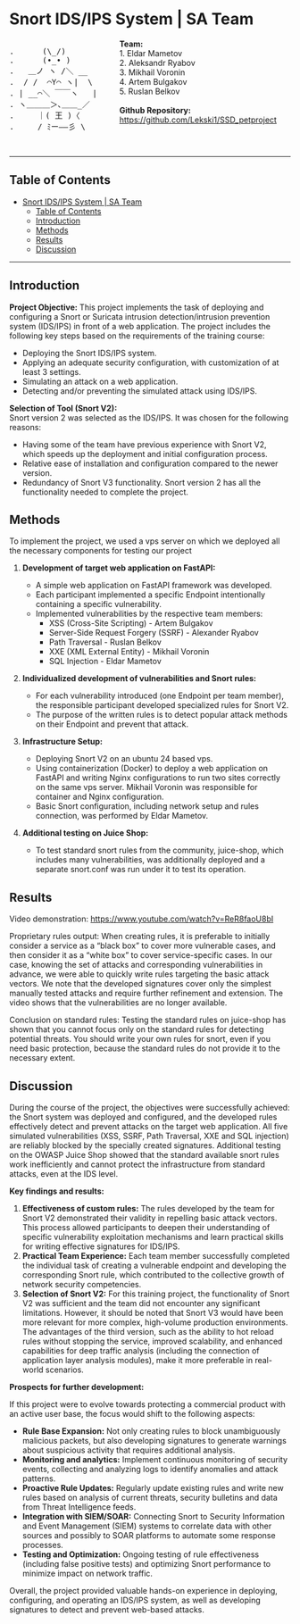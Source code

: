 # Snort IDS/IPS System | SA Team

<div style="display: flex; align-items: flex-start;">
    <div style="margin-right: 40px;"> 
        <pre>
.      (\_/)
.      (•_• )
.   ＿ノ ヽ /＼ __
.  / /  ⌒Y⌒ ヽ|  \
. | __⌒＼ ￣￣ヽ   |
. ヽ＿＿＿＞､＿＿_／
.     ｜( 王 )〈
.     / ﾐー――彡 \
        </pre>
    </div>
    <div>
        <b>Team:</b><br>
        1. Eldar Mametov<br>
        2. Aleksandr Ryabov<br>
        3. Mikhail Voronin<br>
        4. Artem Bulgakov<br>
        5. Ruslan Belkov<br>
        <br> 
        <b>Github Repository:</b><br>
        <a href="https://github.com/Lekski1/SSD_petproject">https://github.com/Lekski1/SSD_petproject</a>
    </div>
</div>

---

## Table of Contents

- [Snort IDS/IPS System | SA Team](#snort-idsips-system--sa-team)
  - [Table of Contents](#table-of-contents)
  - [Introduction](#introduction)
  - [Methods](#methods)
  - [Results](#results)
  - [Discussion](#discussion)

---

## Introduction

**Project Objective:**
This project implements the task of deploying and configuring a Snort or Suricata intrusion detection/intrusion prevention system (IDS/IPS) in front of a web application. The project includes the following key steps based on the requirements of the training course:

* Deploying the Snort IDS/IPS system.
* Applying an adequate security configuration, with customization of at least 3 settings.
* Simulating an attack on a web application.
* Detecting and/or preventing the simulated attack using IDS/IPS.

**Selection of Tool (Snort V2):**    
Snort version 2 was selected as the IDS/IPS. It was chosen for the following reasons:        
* Having some of the team have previous experience with Snort V2, which speeds up the deployment and initial configuration process.
* Relative ease of installation and configuration compared to the newer version.
* Redundancy of Snort V3 functionality. Snort version 2 has all the functionality needed to complete the project. 

## Methods

To implement the project, we used a vps server on which we deployed all the necessary components for testing our project 

1.  **Development of target web application on FastAPI:**
    * A simple web application on FastAPI framework was developed.
    * Each participant implemented a specific Endpoint intentionally containing a specific vulnerability.
    * Implemented vulnerabilities by the respective team members: 
        * XSS (Cross-Site Scripting) - Artem Bulgakov
        * Server-Side Request Forgery (SSRF) - Alexander Ryabov
        * Path Traversal - Ruslan Belkov
        * XXE (XML External Entity) - Mikhail Voronin
        * SQL Injection - Eldar Mametov

2.  **Individualized development of vulnerabilities and Snort rules:**
    * For each vulnerability introduced (one Endpoint per team member), the responsible participant developed specialized rules for Snort V2.
    * The purpose of the written rules is to detect popular attack methods on their Endpoint and prevent that attack. 

3.  **Infrastructure Setup:**
    * Deploying Snort V2 on an ubuntu 24 based vps.
    * Using containerization (Docker) to deploy a web application on FastAPI and writing Nginx configurations to run two sites correctly on the same vps server. Mikhail Voronin was responsible for container and Nginx configuration.
    * Basic Snort configuration, including network setup and rules connection, was performed by Eldar Mametov.

4.  **Additional testing on Juice Shop:**
    * To test standard snort rules from the community, juice-shop, which includes many vulnerabilities, was additionally deployed and a separate snort.conf was run under it to test its operation. 

## Results

Video demonstration: https://www.youtube.com/watch?v=ReR8faoU8bI

Proprietary rules output: When creating rules, it is preferable to initially consider a service as a “black box” to cover more vulnerable cases, and then consider it as a “white box” to cover service-specific cases. In our case, knowing the set of attacks and corresponding vulnerabilities in advance, we were able to quickly write rules targeting the basic attack vectors. We note that the developed signatures cover only the simplest manually tested attacks and require further refinement and extension. The video shows that the vulnerabilities are no longer available. 

Conclusion on standard rules: Testing the standard rules on juice-shop has shown that you cannot focus only on the standard rules for detecting potential threats. You should write your own rules for snort, even if you need basic protection, because the standard rules do not provide it to the necessary extent. 

## Discussion

During the course of the project, the objectives were successfully achieved: the Snort system was deployed and configured, and the developed rules effectively detect and prevent attacks on the target web application. All five simulated vulnerabilities (XSS, SSRF, Path Traversal, XXE and SQL injection) are reliably blocked by the specially created signatures. Additional testing on the OWASP Juice Shop showed that the standard available snort rules work inefficiently and cannot protect the infrastructure from standard attacks, even at the IDS level.

**Key findings and results:**

1.  **Effectiveness of custom rules:** The rules developed by the team for Snort V2 demonstrated their validity in repelling basic attack vectors. This process allowed participants to deepen their understanding of specific vulnerability exploitation mechanisms and learn practical skills for writing effective signatures for IDS/IPS.
2.  **Practical Team Experience:** Each team member successfully completed the individual task of creating a vulnerable endpoint and developing the corresponding Snort rule, which contributed to the collective growth of network security competencies.
3.  **Selection of Snort V2:** For this training project, the functionality of Snort V2 was sufficient and the team did not encounter any significant limitations. However, it should be noted that Snort V3 would have been more relevant for more complex, high-volume production environments. The advantages of the third version, such as the ability to hot reload rules without stopping the service, improved scalability, and enhanced capabilities for deep traffic analysis (including the connection of application layer analysis modules), make it more preferable in real-world scenarios.

**Prospects for further development:**

If this project were to evolve towards protecting a commercial product with an active user base, the focus would shift to the following aspects:

* **Rule Base Expansion:** Not only creating rules to block unambiguously malicious packets, but also developing signatures to generate warnings about suspicious activity that requires additional analysis.
* **Monitoring and analytics:** Implement continuous monitoring of security events, collecting and analyzing logs to identify anomalies and attack patterns.
* **Proactive Rule Updates:** Regularly update existing rules and write new rules based on analysis of current threats, security bulletins and data from Threat Intelligence feeds.
* **Integration with SIEM/SOAR:** Connecting Snort to Security Information and Event Management (SIEM) systems to correlate data with other sources and possibly to SOAR platforms to automate some response processes.
* **Testing and Optimization:** Ongoing testing of rule effectiveness (including false positive tests) and optimizing Snort performance to minimize impact on network traffic.

Overall, the project provided valuable hands-on experience in deploying, configuring, and operating an IDS/IPS system, as well as developing signatures to detect and prevent web-based attacks.